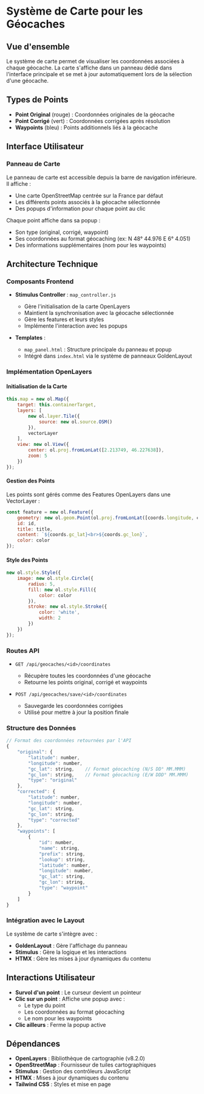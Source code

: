 # Système de Carte pour les Géocaches

## Vue d'ensemble

Le système de carte permet de visualiser les coordonnées associées à chaque géocache. La carte s'affiche dans un panneau dédié dans l'interface principale et se met à jour automatiquement lors de la sélection d'une géocache.

## Types de Points

- **Point Original** (rouge) : Coordonnées originales de la géocache
- **Point Corrigé** (vert) : Coordonnées corrigées après résolution
- **Waypoints** (bleu) : Points additionnels liés à la géocache

## Interface Utilisateur

### Panneau de Carte

Le panneau de carte est accessible depuis la barre de navigation inférieure. Il affiche :
- Une carte OpenStreetMap centrée sur la France par défaut
- Les différents points associés à la géocache sélectionnée
- Des popups d'information pour chaque point au clic

Chaque point affiche dans sa popup :
- Son type (original, corrigé, waypoint)
- Ses coordonnées au format géocaching (ex: N 48° 44.976 E 6° 4.051)
- Des informations supplémentaires (nom pour les waypoints)

## Architecture Technique

### Composants Frontend

- **Stimulus Controller** : `map_controller.js`
  - Gère l'initialisation de la carte OpenLayers
  - Maintient la synchronisation avec la géocache sélectionnée
  - Gère les features et leurs styles
  - Implémente l'interaction avec les popups

- **Templates** :
  - `map_panel.html` : Structure principale du panneau et popup
  - Intégré dans `index.html` via le système de panneaux GoldenLayout

### Implémentation OpenLayers

#### Initialisation de la Carte
```javascript
this.map = new ol.Map({
    target: this.containerTarget,
    layers: [
        new ol.layer.Tile({
            source: new ol.source.OSM()
        }),
        vectorLayer
    ],
    view: new ol.View({
        center: ol.proj.fromLonLat([2.213749, 46.227638]),
        zoom: 5
    })
});
```

#### Gestion des Points
Les points sont gérés comme des Features OpenLayers dans une VectorLayer :
```javascript
const feature = new ol.Feature({
    geometry: new ol.geom.Point(ol.proj.fromLonLat([coords.longitude, coords.latitude])),
    id: id,
    title: title,
    content: `${coords.gc_lat}<br>${coords.gc_lon}`,
    color: color
});
```

#### Style des Points
```javascript
new ol.style.Style({
    image: new ol.style.Circle({
        radius: 5,
        fill: new ol.style.Fill({
            color: color
        }),
        stroke: new ol.style.Stroke({
            color: 'white',
            width: 2
        })
    })
});
```

### Routes API

- `GET /api/geocaches/<id>/coordinates`
  - Récupère toutes les coordonnées d'une géocache
  - Retourne les points original, corrigé et waypoints

- `POST /api/geocaches/save/<id>/coordinates`
  - Sauvegarde les coordonnées corrigées
  - Utilisé pour mettre à jour la position finale

### Structure des Données

```javascript
// Format des coordonnées retournées par l'API
{
    "original": {
        "latitude": number,
        "longitude": number,
        "gc_lat": string,    // Format géocaching (N/S DD° MM.MMM)
        "gc_lon": string,    // Format géocaching (E/W DDD° MM.MMM)
        "type": "original"
    },
    "corrected": {
        "latitude": number,
        "longitude": number,
        "gc_lat": string,
        "gc_lon": string,
        "type": "corrected"
    },
    "waypoints": [
        {
            "id": number,
            "name": string,
            "prefix": string,
            "lookup": string,
            "latitude": number,
            "longitude": number,
            "gc_lat": string,
            "gc_lon": string,
            "type": "waypoint"
        }
    ]
}
```

### Intégration avec le Layout

Le système de carte s'intègre avec :
- **GoldenLayout** : Gère l'affichage du panneau
- **Stimulus** : Gère la logique et les interactions
- **HTMX** : Gère les mises à jour dynamiques du contenu

## Interactions Utilisateur

- **Survol d'un point** : Le curseur devient un pointeur
- **Clic sur un point** : Affiche une popup avec :
  - Le type du point
  - Les coordonnées au format géocaching
  - Le nom pour les waypoints
- **Clic ailleurs** : Ferme la popup active

## Dépendances

- **OpenLayers** : Bibliothèque de cartographie (v8.2.0)
- **OpenStreetMap** : Fournisseur de tuiles cartographiques
- **Stimulus** : Gestion des contrôleurs JavaScript
- **HTMX** : Mises à jour dynamiques du contenu
- **Tailwind CSS** : Styles et mise en page

